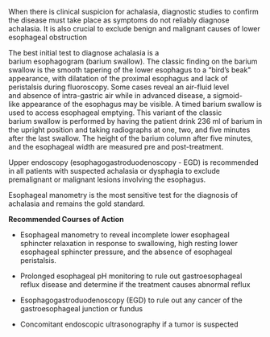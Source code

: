 When there is clinical suspicion for achalasia, diagnostic studies to confirm the disease must take place as symptoms do not reliably diagnose achalasia. It is also crucial to exclude benign and malignant causes of lower esophageal obstruction

The best initial test to diagnose achalasia is a barium esophagogram (barium swallow). The classic finding on the barium swallow is the smooth tapering of the lower esophagus to a “bird’s beak" appearance, with dilatation of the proximal esophagus and lack of peristalsis during fluoroscopy. Some cases reveal an air-fluid level and absence of intra-gastric air while in advanced disease, a sigmoid-like appearance of the esophagus may be visible. A timed barium swallow is used to access esophageal emptying. This variant of the classic barium swallow is performed by having the patient drink 236 ml of barium in the upright position and taking radiographs at one, two, and five minutes after the last swallow. The height of the barium column after five minutes, and the esophageal width are measured pre and post-treatment.

Upper endoscopy (esophagogastroduodenoscopy - EGD) is recommended in all patients with suspected achalasia or dysphagia to exclude premalignant or malignant lesions involving the esophagus.

Esophageal manometry is the most sensitive test for the diagnosis of achalasia and remains the gold standard.

**Recommended Courses of Action**

- Esophageal manometry to reveal incomplete lower esophageal sphincter relaxation in response to swallowing, high resting lower esophageal sphincter pressure, and the absence of esophageal peristalsis.

- Prolonged esophageal pH monitoring to rule out gastroesophageal reflux disease and determine if the treatment causes abnormal reflux

- Esophagogastroduodenoscopy (EGD) to rule out any cancer of the gastroesophageal junction or fundus

- Concomitant endoscopic ultrasonography if a tumor is suspected
